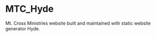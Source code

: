 MTC_Hyde
========

Mt. Cross Ministries website built and maintained with static website generator Hyde.
